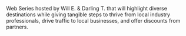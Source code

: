 Web Series hosted by Will E. & Darling T. that will highlight diverse destinations while giving tangible steps to thrive from local industry professionals, drive traffic to local businesses, and offer discounts from partners.